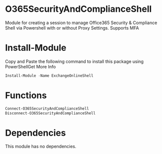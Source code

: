# O365SecurityAndComplianceShell
Module for creating a session to manage Office365 Security & Compliance Shell via Powershell with or without Proxy Settings. Supports MFA

# Install-Module
Copy and Paste the following command to install this package using PowerShellGet More Info
```powershell
Install-Module -Name ExchangeOnlineShell 
```
# Functions
```powershell
Connect-O365SecurityAndComplianceShell 
Disconnect-O365SecurityAndComplianceShell
```
# Dependencies
This module has no dependencies.
